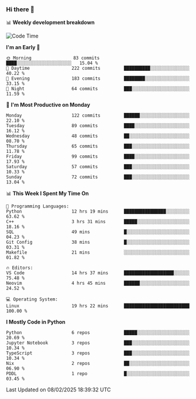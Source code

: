 ### Hi there 👋

📊 **Weekly development breakdown**
<!--START_SECTION:waka-->
![Code Time](http://img.shields.io/badge/Code%20Time-378%20hrs%2043%20mins-blue)

**I'm an Early 🐤** 

```text
🌞 Morning                83 commits          ████░░░░░░░░░░░░░░░░░░░░░   15.04 % 
🌆 Daytime                222 commits         ██████████░░░░░░░░░░░░░░░   40.22 % 
🌃 Evening                183 commits         ████████░░░░░░░░░░░░░░░░░   33.15 % 
🌙 Night                  64 commits          ███░░░░░░░░░░░░░░░░░░░░░░   11.59 % 
```
📅 **I'm Most Productive on Monday** 

```text
Monday                   122 commits         ██████░░░░░░░░░░░░░░░░░░░   22.10 % 
Tuesday                  89 commits          ████░░░░░░░░░░░░░░░░░░░░░   16.12 % 
Wednesday                48 commits          ██░░░░░░░░░░░░░░░░░░░░░░░   08.70 % 
Thursday                 65 commits          ███░░░░░░░░░░░░░░░░░░░░░░   11.78 % 
Friday                   99 commits          ████░░░░░░░░░░░░░░░░░░░░░   17.93 % 
Saturday                 57 commits          ███░░░░░░░░░░░░░░░░░░░░░░   10.33 % 
Sunday                   72 commits          ███░░░░░░░░░░░░░░░░░░░░░░   13.04 % 
```


📊 **This Week I Spent My Time On** 

```text
💬 Programming Languages: 
Python                   12 hrs 19 mins      ████████████████░░░░░░░░░   63.62 % 
C++                      3 hrs 31 mins       █████░░░░░░░░░░░░░░░░░░░░   18.16 % 
SQL                      49 mins             █░░░░░░░░░░░░░░░░░░░░░░░░   04.23 % 
Git Config               38 mins             █░░░░░░░░░░░░░░░░░░░░░░░░   03.31 % 
Makefile                 21 mins             ░░░░░░░░░░░░░░░░░░░░░░░░░   01.82 % 

🔥 Editors: 
VS Code                  14 hrs 37 mins      ███████████████████░░░░░░   75.48 % 
Neovim                   4 hrs 45 mins       ██████░░░░░░░░░░░░░░░░░░░   24.52 % 

💻 Operating System: 
Linux                    19 hrs 22 mins      █████████████████████████   100.00 % 
```

**I Mostly Code in Python** 

```text
Python                   6 repos             █████░░░░░░░░░░░░░░░░░░░░   20.69 % 
Jupyter Notebook         3 repos             ███░░░░░░░░░░░░░░░░░░░░░░   10.34 % 
TypeScript               3 repos             ███░░░░░░░░░░░░░░░░░░░░░░   10.34 % 
Nix                      2 repos             ██░░░░░░░░░░░░░░░░░░░░░░░   06.90 % 
PDDL                     1 repo              █░░░░░░░░░░░░░░░░░░░░░░░░   03.45 % 
```




 Last Updated on 08/02/2025 18:39:32 UTC
<!--END_SECTION:waka-->
<!--
**R-enanVieira/R-enanVieira** is a ✨ _special_ ✨ repository because its `README.md` (this file) appears on your GitHub profile.

Here are some ideas to get you started:

- 🔭 I’m currently working on ...
- 🌱 I’m currently learning ...
- 👯 I’m looking to collaborate on ...
- 🤔 I’m looking for help with ...
- 💬 Ask me about ...
- 📫 How to reach me: ...
- 😄 Pronouns: ...
- ⚡ Fun fact: ...
-->
